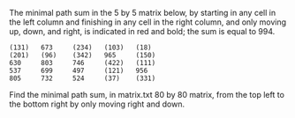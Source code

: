 The minimal path sum in the 5 by 5 matrix below, by starting in any cell in the
left column and finishing in any cell in the right column, and only moving up,
down, and right, is indicated in red and bold; the sum is equal to 994.

	(131)	673		(234)	(103)	(18)
	(201)	(96)	(342)	965		(150)
	630		803		746		(422)	(111)
	537		699		497		(121)	956
	805		732		524		(37)	(331)

Find the minimal path sum, in matrix.txt 80 by 80 matrix,
from the top left to the bottom right by only moving right and down.